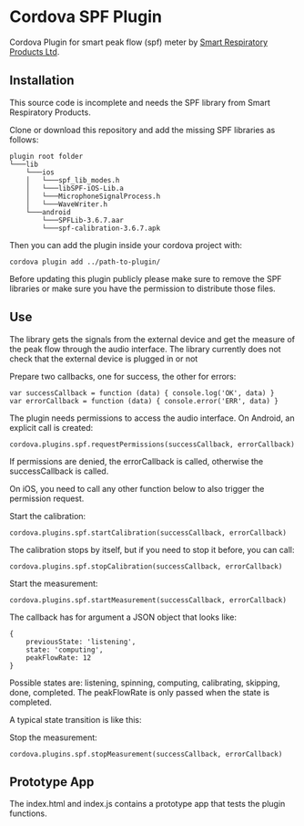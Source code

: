 # Cordova SPF Plugin

Cordova Plugin for smart peak flow (spf) meter by [Smart Respiratory Products Ltd](https://smartasthma.com/).


## Installation
This source code is incomplete and needs the SPF library from Smart Respiratory Products.

Clone or download this repository and add the missing SPF libraries as follows:

```
plugin root folder
└───lib
    └───ios
    │   └───spf_lib_modes.h
    │   └───libSPF-iOS-Lib.a
    │   └───MicrophoneSignalProcess.h
    │   └───WaveWriter.h
    └───android
        └───SPFLib-3.6.7.aar
        └───spf-calibration-3.6.7.apk

```

Then you can add the plugin inside your cordova project with:

```
cordova plugin add ../path-to-plugin/
```

Before updating this plugin publicly please make sure to remove the SPF libraries or make sure you have the permission to distribute those files.


## Use

The library gets the signals from the external device and get the measure of the peak flow through the audio interface. The library currently does not check that the external device is plugged in or not

Prepare two callbacks, one for success, the other for errors:
```
var successCallback = function (data) { console.log('OK', data) }
var errorCallback = function (data) { console.error('ERR', data) }
```

The plugin needs permissions to access the audio interface. On Android, an explicit call is created:
```
cordova.plugins.spf.requestPermissions(successCallback, errorCallback)
```
If permissions are denied, the errorCallback is called, otherwise the successCallback is called.

On iOS, you need to call any other function below to also trigger the permission request.

Start the calibration:
```
cordova.plugins.spf.startCalibration(successCallback, errorCallback)
```
The calibration stops by itself, but if you need to stop it before, you can call:
```
cordova.plugins.spf.stopCalibration(successCallback, errorCallback)
```

Start the measurement:
```
cordova.plugins.spf.startMeasurement(successCallback, errorCallback)
```

The callback has for argument a JSON object that looks like:
```
{
    previousState: 'listening',
    state: 'computing',
    peakFlowRate: 12
}
```

Possible states are: listening, spinning, computing, calibrating, skipping, done, completed.
The peakFlowRate is only passed when the state is completed.

A typical state transition is like this:



Stop the measurement:
```
cordova.plugins.spf.stopMeasurement(successCallback, errorCallback)
```
## Prototype App
The index.html and index.js contains a prototype app that tests the plugin functions.
